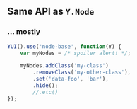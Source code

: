 ## Same API as `Y.Node`

### ... mostly

```javascript
YUI().use('node-base', function(Y) {
    var myNodes = /* spoiler alert! */;

    myNodes.addClass('my-class')
        .removeClass('my-other-class'),
        .set('data-foo', 'bar'),
        .hide();
        //.etc()
});
```

